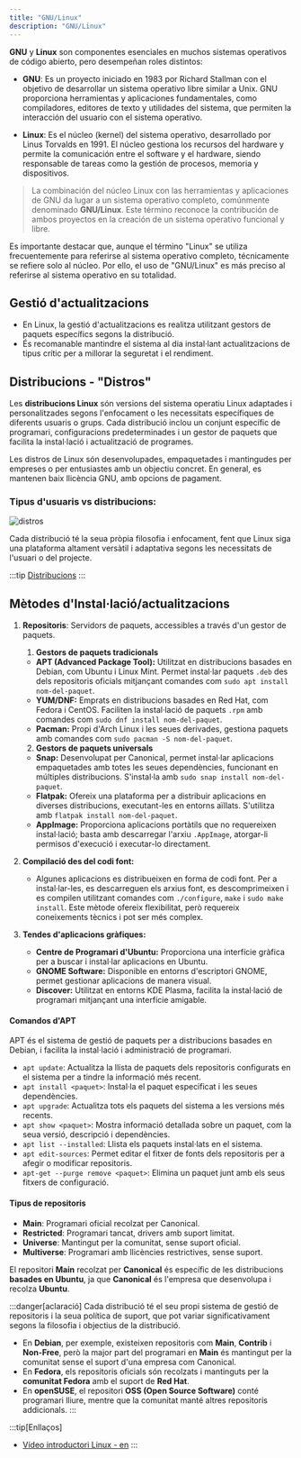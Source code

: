 ```yaml
---
title: "GNU/Linux"  
description: "GNU/Linux" 
---
```


**GNU** y **Linux** son componentes esenciales en muchos sistemas operativos de código abierto, pero desempeñan roles distintos:

- **GNU**: Es un proyecto iniciado en 1983 por Richard Stallman con el objetivo de desarrollar un sistema operativo libre similar a Unix. GNU proporciona herramientas y aplicaciones fundamentales, como compiladores, editores de texto y utilidades del sistema, que permiten la interacción del usuario con el sistema operativo.

- **Linux**: Es el núcleo (kernel) del sistema operativo, desarrollado por Linus Torvalds en 1991. El núcleo gestiona los recursos del hardware y permite la comunicación entre el software y el hardware, siendo responsable de tareas como la gestión de procesos, memoria y dispositivos. 

> La combinación del núcleo Linux con las herramientas y aplicaciones de GNU da lugar a un sistema operativo completo, comúnmente denominado **GNU/Linux**. Este término reconoce la contribución de ambos proyectos en la creación de un sistema operativo funcional y libre.

Es importante destacar que, aunque el término "Linux" se utiliza frecuentemente para referirse al sistema operativo completo, técnicamente se refiere solo al núcleo. Por ello, el uso de "GNU/Linux" es más preciso al referirse al sistema operativo en su totalidad.


## Gestió d'actualitzacions

- En Linux, la gestió d'actualitzacions es realitza utilitzant gestors de paquets específics segons la distribució.
- És recomanable mantindre el sistema al dia instal·lant actualitzacions de tipus crític per a millorar la seguretat i el rendiment.

## Distribucions - "Distros"

Les **distribucions Linux** són versions del sistema operatiu Linux adaptades i personalitzades segons l'enfocament o les necessitats específiques de diferents usuaris o grups. Cada distribució inclou un conjunt específic de programari, configuracions predeterminades i un gestor de paquets que facilita la instal·lació i actualització de programes.

Les distros de Linux són desenvolupades, empaquetades i mantingudes per empreses o per entusiastes amb un objectiu concret. En general, es mantenen baix llicència GNU, amb opcions de pagament.

### Tipus d'usuaris vs distribucions:

![distros](https://miro.medium.com/v2/resize:fit:1400/format:webp/1*hxY05AVCBHC5wqXi2q81Qg.png)

Cada distribució té la seua pròpia filosofia i enfocament, fent que Linux siga una plataforma altament versàtil i adaptativa segons les necessitats de l'usuari o del projecte.

:::tip
[Distribucions](https://upload.wikimedia.org/wikipedia/commons/1/1b/Linux_Distribution_Timeline.svg)
:::

## Mètodes d'Instal·lació/actualitzacions

1. **Repositoris**: Servidors de paquets, accessibles a través d'un gestor de paquets.
   1. **Gestors de paquets tradicionals** 
    - **APT (Advanced Package Tool):** Utilitzat en distribucions basades en Debian, com Ubuntu i Linux Mint. Permet instal·lar paquets `.deb` des dels repositoris oficials mitjançant comandes com `sudo apt install nom-del-paquet`.
    - **YUM/DNF:** Emprats en distribucions basades en Red Hat, com Fedora i CentOS. Faciliten la instal·lació de paquets `.rpm` amb comandes com `sudo dnf install nom-del-paquet`.
    - **Pacman:** Propi d'Arch Linux i les seues derivades, gestiona paquets amb comandes com `sudo pacman -S nom-del-paquet`.

   2. **Gestors de paquets universals**
    - **Snap:** Desenvolupat per Canonical, permet instal·lar aplicacions empaquetades amb totes les seues dependències, funcionant en múltiples distribucions. S'instal·la amb `sudo snap install nom-del-paquet`.
    - **Flatpak:** Ofereix una plataforma per a distribuir aplicacions en diverses distribucions, executant-les en entorns aïllats. S'utilitza amb `flatpak install nom-del-paquet`.
    - **AppImage:** Proporciona aplicacions portàtils que no requereixen instal·lació; basta amb descarregar l'arxiu `.AppImage`, atorgar-li permisos d'execució i executar-lo directament.

2. **Compilació des del codi font:**
    - Algunes aplicacions es distribueixen en forma de codi font. Per a instal·lar-les, es descarreguen els arxius font, es descomprimeixen i es compilen utilitzant comandes com `./configure`, `make` i `sudo make install`. Este mètode ofereix flexibilitat, però requereix coneixements tècnics i pot ser més complex.

3. **Tendes d'aplicacions gràfiques:**
    - **Centre de Programari d'Ubuntu:** Proporciona una interfície gràfica per a buscar i instal·lar aplicacions en Ubuntu.
    - **GNOME Software:** Disponible en entorns d'escriptori GNOME, permet gestionar aplicacions de manera visual.
    - **Discover:** Utilitzat en entorns KDE Plasma, facilita la instal·lació de programari mitjançant una interfície amigable.

#### Comandos d'APT

APT és el sistema de gestió de paquets per a distribucions basades en Debian, i facilita la instal·lació i administració de programari.

- `apt update`: Actualitza la llista de paquets dels repositoris configurats en el sistema per a tindre la informació més recent.
- `apt install <paquet>`: Instal·la el paquet especificat i les seues dependències.
- `apt upgrade`: Actualitza tots els paquets del sistema a les versions més recents.
- `apt show <paquet>`: Mostra informació detallada sobre un paquet, com la seua versió, descripció i dependències.
- `apt list --installed`: Llista els paquets instal·lats en el sistema.
- `apt edit-sources`: Permet editar el fitxer de fonts dels repositoris per a afegir o modificar repositoris.
- `apt-get --purge remove <paquet>`: Elimina un paquet junt amb els seus fitxers de configuració.

#### Tipus de repositoris
- **Main**: Programari oficial recolzat per Canonical.
- **Restricted**: Programari tancat, drivers amb suport limitat.
- **Universe**: Mantingut per la comunitat, sense suport oficial.
- **Multiverse**: Programari amb llicències restrictives, sense suport.

El repositori **Main** recolzat per **Canonical** és específic de les distribucions **basades en Ubuntu**, ja que **Canonical** és l'empresa que desenvolupa i recolza **Ubuntu**.

:::danger[aclaració]
Cada distribució té el seu propi sistema de gestió de repositoris i la seua política de suport, que pot variar significativament segons la filosofia i objectius de la distribució.

- En **Debian**, per exemple, existeixen repositoris com **Main**, **Contrib** i **Non-Free**, però la major part del programari en **Main** és mantingut per la comunitat sense el suport d'una empresa com Canonical.
- En **Fedora**, els repositoris oficials són recolzats i mantinguts per la **comunitat Fedora** amb el suport de **Red Hat**.
- En **openSUSE**, el repositori **OSS (Open Source Software)** conté programari lliure, mentre que la comunitat manté altres repositoris addicionals.
:::
  
:::tip[Enllaços]  
  - [Vídeo introductori Linux - en](https://www.youtube.com/watch?v=UUJ0dFpj1-M&t=19s)
:::